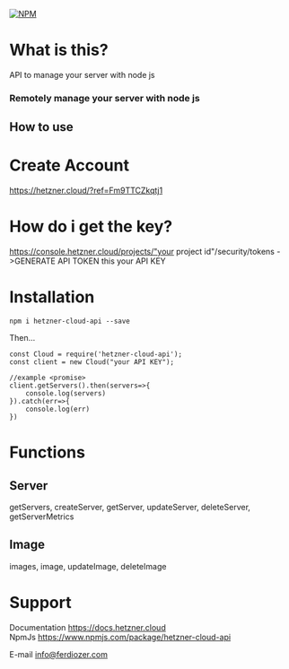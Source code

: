 [![NPM](https://nodei.co/npm/hetzner-cloud-api.png)](https://npmjs.org/package/hetzner-cloud-api)



# What is this?

API to manage your server with node js
### Remotely manage your server with node js

## How to use

# Create Account
https://hetzner.cloud/?ref=Fm9TTCZkqtj1


# How do i get the key?
https://console.hetzner.cloud/projects/"your project id"/security/tokens
->GENERATE API TOKEN this your API KEY

# Installation

`npm i hetzner-cloud-api --save`

Then...

```
const Cloud = require('hetzner-cloud-api');
const client = new Cloud("your API KEY");

//example <promise>
client.getServers().then(servers=>{
    console.log(servers)
}).catch(err=>{
    console.log(err)
})
```

# Functions
## Server
getServers, createServer, getServer, updateServer, deleteServer, getServerMetrics
## Image
images, image, updateImage, deleteImage



# Support
Documentation
https://docs.hetzner.cloud
<br/>
NpmJs
https://www.npmjs.com/package/hetzner-cloud-api
<br/>

E-mail
info@ferdiozer.com